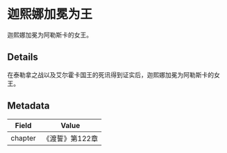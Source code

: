 # 迦熙娜加冕为王
迦熙娜加冕为阿勒斯卡的女王。

## Details
在泰勒拿之战以及艾尔霍卡国王的死讯得到证实后，迦熙娜加冕为阿勒斯卡的女王。

## Metadata
| Field | Value |
| ----- | ----- |
| chapter | 《渡誓》第122章 |
